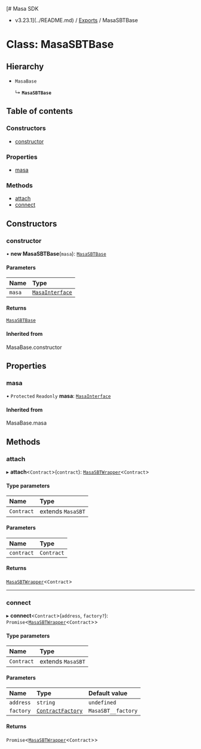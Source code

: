 [# Masa SDK
 - v3.23.1](../README.md) / [Exports](../modules.md) / MasaSBTBase

# Class: MasaSBTBase

## Hierarchy

- `MasaBase`

  ↳ **`MasaSBTBase`**

## Table of contents

### Constructors

- [constructor](MasaSBTBase.md#constructor)

### Properties

- [masa](MasaSBTBase.md#masa)

### Methods

- [attach](MasaSBTBase.md#attach)
- [connect](MasaSBTBase.md#connect)

## Constructors

### constructor

• **new MasaSBTBase**(`masa`): [`MasaSBTBase`](MasaSBTBase.md)

#### Parameters

| Name | Type |
| :------ | :------ |
| `masa` | [`MasaInterface`](../interfaces/MasaInterface.md) |

#### Returns

[`MasaSBTBase`](MasaSBTBase.md)

#### Inherited from

MasaBase.constructor

## Properties

### masa

• `Protected` `Readonly` **masa**: [`MasaInterface`](../interfaces/MasaInterface.md)

#### Inherited from

MasaBase.masa

## Methods

### attach

▸ **attach**\<`Contract`\>(`contract`): [`MasaSBTWrapper`](MasaSBTWrapper.md)\<`Contract`\>

#### Type parameters

| Name | Type |
| :------ | :------ |
| `Contract` | extends `MasaSBT` |

#### Parameters

| Name | Type |
| :------ | :------ |
| `contract` | `Contract` |

#### Returns

[`MasaSBTWrapper`](MasaSBTWrapper.md)\<`Contract`\>

___

### connect

▸ **connect**\<`Contract`\>(`address`, `factory?`): `Promise`\<[`MasaSBTWrapper`](MasaSBTWrapper.md)\<`Contract`\>\>

#### Type parameters

| Name | Type |
| :------ | :------ |
| `Contract` | extends `MasaSBT` |

#### Parameters

| Name | Type | Default value |
| :------ | :------ | :------ |
| `address` | `string` | `undefined` |
| `factory` | [`ContractFactory`](ContractFactory.md) | `MasaSBT__factory` |

#### Returns

`Promise`\<[`MasaSBTWrapper`](MasaSBTWrapper.md)\<`Contract`\>\>
